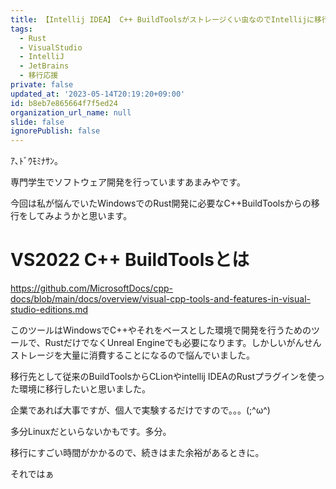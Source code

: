 ```yaml
---
title: 【Intellij IDEA】 C++ BuildToolsがストレージくい虫なのでIntellijに移行したいなって話。 - 第一話
tags:
  - Rust
  - VisualStudio
  - IntelliJ
  - JetBrains
  - 移行応援
private: false
updated_at: '2023-05-14T20:19:20+09:00'
id: b8eb7e865664f7f5ed24
organization_url_name: null
slide: false
ignorePublish: false
---
```

ｱ､ﾄﾞｳﾓﾐﾅｻﾝ。

専門学生でソフトウェア開発を行っていますあまみやです。

今回は私が悩んでいたWindowsでのRust開発に必要なC++BuildToolsからの移行をしてみようかと思います。

# VS2022 C++ BuildToolsとは

https://github.com/MicrosoftDocs/cpp-docs/blob/main/docs/overview/visual-cpp-tools-and-features-in-visual-studio-editions.md

このツールはWindowsでC++やそれをベースとした環境で開発を行うためのツールで、RustだけでなくUnreal Engineでも必要になります。しかしいがんせんストレージを大量に消費することになるので悩んでいました。

移行先として従来のBuildToolsからCLionやintellij IDEAのRustプラグインを使った環境に移行したいと思いました。

企業であれば大事ですが、個人で実験するだけですので。。。(;^ω^)

多分Linuxだといらないかもです。多分。

移行にすごい時間がかかるので、続きはまた余裕があるときに。

それではぁ
